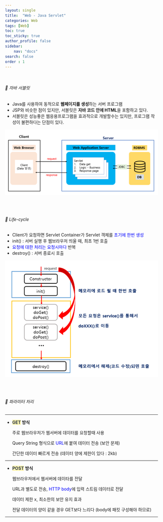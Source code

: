 ```yaml
---
layout: single
title:  "Web - Java Servlet"
categories: Web
tags: [Web]
toc: true
toc_sticky: true
author_profile: false
sidebar:
    nav: "docs"
search: false
order : 1
---
```


<br>

###### 🚥  자바 서블릿

- Java를 사용하여 동적으로 **웹페이지를 생성**하는 서버 프로그램
- JSP와 비슷한 점이 있지만, 서블릿은 **자바 코드 안에 HTML**을 포함하고 있다.
- 서블릿은 성능좋은 웹응용프로그램을 효과적으로 개발할수는 있지만, 프로그램 작성이 불편하다는 단점이 있다.

![image-20220401211532371](../../images/db/2022-04-01-be/image-20220401211532371.png)



<br><br>

###### 🚥 Life-cycle

- Client가 요청하면 Servlet Container가 Servlet 객체를 <span style="color:blue">초기에 한번 생성</span>
- init() : 서버 실행 후 웹브라우저 띄울 때, 최초 1번 호출
- <span style="color:blue">요청에 대한 처리는 요청시마다</span> 반복
- destroy() : 서버 종료시 호출

![image-20220401213704930](../../images/db/2022-04-01-be/image-20220401213704930.png)

<br><br>

###### 🚥 파라미터 처리

----------------

- **<span style="color:#2d3748;background-color:#fff5b1">GET</span> 방식**
  
  주로 웹브라우저가 웹서버에 데이터를 요청할때 사용
  
  Query String 형식으로 <span style="color:blue">URL</span>에 붙여 데이터 전송 (보안 문제)
  
  간단한 데이터 빠르게 전송 (데이터 양에 제한이 있다 : 2kb)

-----------------

- <span style="color:#2d3748;background-color:#fff5b1">**POST**</span> **방식**
  
  웹브라우저에서 웹서버에 데이타를 전달
  
  URL과 별도로 전송, <span style="color:blue">HTTP body</span>에 입력 스트림 데이터로 전달
  
  데이터 제한 x, 최소한의 보안 유지 효과
  
  전달 데이터의 양이 같을 경우 GET보다 느리다 (body에 패킷 구성해야 하므로)

-----------

<br><br>
